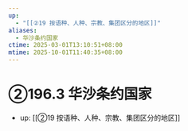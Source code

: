 ```yaml
---
up:
  - "[[②19 按语种、人种、宗教、集团区分的地区]]"
aliases:
  - 华沙条约国家
ctime: 2025-03-01T13:10:51+08:00
mtime: 2025-10-01T11:40:35+08:00
---
```


# ②196.3 华沙条约国家

- up: [[②19 按语种、人种、宗教、集团区分的地区]]

